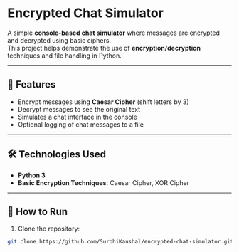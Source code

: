 # Encrypted Chat Simulator

A simple **console-based chat simulator** where messages are encrypted and decrypted using basic ciphers.  
This project helps demonstrate the use of **encryption/decryption** techniques and file handling in Python.

---

## 🔹 Features

- Encrypt messages using **Caesar Cipher** (shift letters by 3)  
- Decrypt messages to see the original text  
- Simulates a chat interface in the console  
- Optional logging of chat messages to a file  

---

## 🛠️ Technologies Used

- **Python 3**  
- **Basic Encryption Techniques**: Caesar Cipher, XOR Cipher  

---

## 📖 How to Run

1. Clone the repository:

```bash
git clone https://github.com/SurbhiKaushal/encrypted-chat-simulator.git
